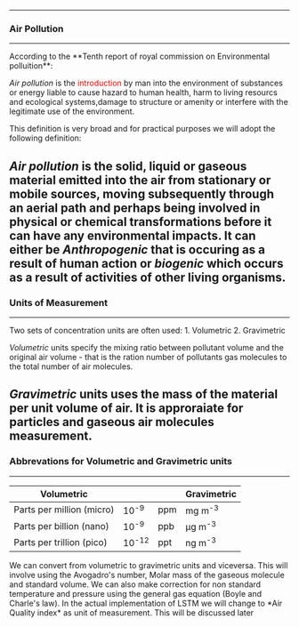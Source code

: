 
------
### Air Pollution
-----

<span>
According to the **Tenth report of royal commission on Environmental polluition**:

*Air pollution* is the <span style="color:red">introduction</span> by man  into the environment of substances or energy liable to cause hazard to human health, harm to living resourcs and ecological systems,damage to structure or amenity or interfere with the legitimate use of the environment.
  

</span>
<span>
This definition is very broad and for practical purposes we will adopt the following definition:
 
 *Air pollution* is the solid, liquid or gaseous material emitted into the air from stationary or mobile sources, moving subsequently through an aerial path and perhaps being involved in physical or chemical transformations before it can have 
any environmental impacts. It can either be *Anthropogenic* that is occuring as a result of human action or *biogenic* which occurs as a result of activities of other living organisms. 
</span>
------
### Units of Measurement 
-----
 <span>
 Two sets of concentration units are often used:
  1. Volumetric
  2. Gravimetric
  
*Volumetric* units specify the mixing ratio between pollutant volume and the original air volume - that is the ration number of pollutants gas molecules to the total number of air molecules.

*Gravimetric* units uses the mass of the material per unit volume of air. It is approraiate for particles and gaseous air molecules measurement.
</span>
------
### Abbrevations for  Volumetric and Gravimetric units 
-----
  Volumetric |             |          | Gravimetric      |
------------ | ------------|----------|-------|
Parts per million (micro) | 10<sup>-9</sup> | ppm | mg m<sup>-3</sup> 
Parts per billion (nano) | 10<sup>-9</sup> | ppb | &mu;g m<sup>-3</sup> 
Parts per trillion (pico)| 10<sup>-12</sup> | ppt| ng m<sup>-3</sup> 
 
<span>
We can convert from volumetric to gravimetric units and viceversa. This will involve using the Avogadro's number, Molar mass of the gaseous molecule and standard volume.  We can also make correction for non standard temperature and pressure using the general gas equation (Boyle and Charle's law). In the actual implementation of LSTM we will change to *Air Quality index* as unit of measurement. This will be discussed later
</span>
